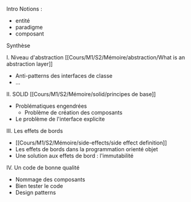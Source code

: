 Intro
Notions :
- entité
- paradigme
- composant


Synthèse

I. Niveau d'abstraction
[[Cours/M1/S2/Mémoire/abstraction/What is an abstraction layer]]
- Anti-patterns des interfaces de classe
- ...

II. SOLID
[[Cours/M1/S2/Mémoire/solid/principes de base]]
- Problématiques engendrées
	- Problème de création des composants
- Le problème de l'interface explicite


III. Les effets de bords
- [[Cours/M1/S2/Mémoire/side-effects/side effect definition]]
- Les effets de bords dans la programmation orienté objet
- Une solution aux effets de bord : l'immutabilité

IV. Un code de bonne qualité
- Nommage des composants
- Bien tester le code
- Design patterns

